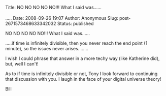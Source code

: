 Title: NO NO NO NO NO!!! What I said was...... <br><br>.....
Date: 2008-09-26 19:07
Author: Anonymous
Slug: post-2671573468633342032
Status: published

NO NO NO NO NO!!! What I said was......  
  
.....if time is infinitely divisible, then you never reach the end point (1 minute), so the issues never arises. ......  
  
I wish I could phrase that answer in a more techy way (like Katherine did), but, well I can't!  
  
As to if time is infinitely divisible or not, Tony I look forward to continuing that discussion with you. I laugh in the face of your digital universe theory!  
  
Bill
